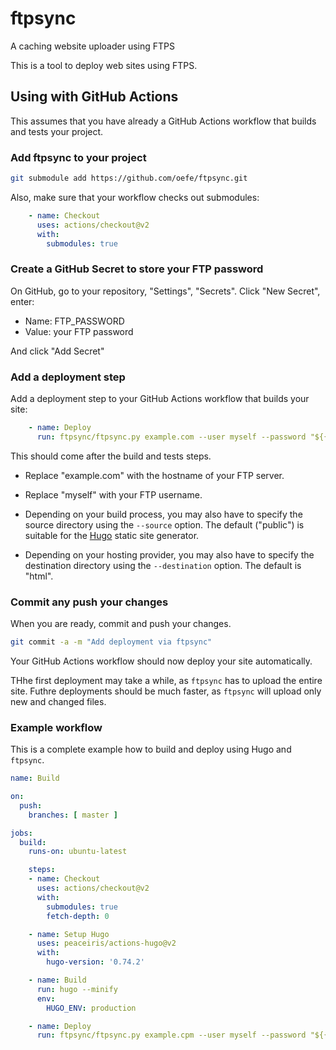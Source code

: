 # ftpsync

A caching website uploader using FTPS

This is a tool to deploy web sites using FTPS.

## Using with GitHub Actions

This assumes that you have already a GitHub Actions workflow that builds and tests your project.

### Add ftpsync to your project

```bash
git submodule add https://github.com/oefe/ftpsync.git
```

Also, make sure that your workflow checks out submodules:

```yaml
    - name: Checkout
      uses: actions/checkout@v2
      with:
        submodules: true
```

### Create a GitHub Secret to store your FTP password

On GitHub, go to your repository, "Settings", "Secrets". Click "New Secret", enter:

- Name: FTP_PASSWORD
- Value: your FTP password

And click "Add Secret"

### Add a deployment step

Add a deployment step to your GitHub Actions workflow that builds your site:

```yaml
    - name: Deploy
      run: ftpsync/ftpsync.py example.com --user myself --password "${{ secrets.FTP_PASSWORD }}"
```

This should come after the build and tests steps.

- Replace "example.com" with the hostname of your FTP server.
- Replace "myself" with your FTP username.

- Depending on your build process, you may also have to specify the source directory using the `--source` option.
The default ("public") is suitable for the [Hugo](gohugo.io) static site generator.

- Depending on your hosting provider, you may also have to specify the destination directory using the `--destination` option.
The default is "html".

### Commit any push your changes

When you are ready, commit and push your changes.

```bash
git commit -a -m "Add deployment via ftpsync"
```

Your GitHub Actions workflow should now deploy your site automatically.

THhe first deployment may take a while, as `ftpsync` has to upload the entire site. Futhre deployments should be much faster,
as `ftpsync` will upload only new and changed files.

### Example workflow

This is a complete example how to build and deploy using Hugo and `ftpsync`.

```yaml
name: Build

on:
  push:
    branches: [ master ]

jobs:
  build:
    runs-on: ubuntu-latest

    steps:
    - name: Checkout
      uses: actions/checkout@v2
      with:
        submodules: true
        fetch-depth: 0

    - name: Setup Hugo
      uses: peaceiris/actions-hugo@v2
      with:
        hugo-version: '0.74.2'

    - name: Build
      run: hugo --minify
      env:
        HUGO_ENV: production

    - name: Deploy
      run: ftpsync/ftpsync.py example.cpm --user myself --password "${{ secrets.FTP_PASSWORD }}"
```
